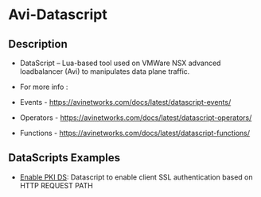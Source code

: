 # Avi-Datascript

## Description

- DataScript – Lua-based tool used on VMWare NSX advanced loadbalancer (Avi) to manipulates data plane traffic.

- For more info :
 - Events - https://avinetworks.com/docs/latest/datascript-events/
 - Operators - https://avinetworks.com/docs/latest/datascript-operators/
 - Functions - https://avinetworks.com/docs/latest/datascript-functions/



## DataScripts Examples

- [Enable PKI DS](enable_PKI_profile.lua): Datascript to enable client SSL authentication based on HTTP REQUEST PATH